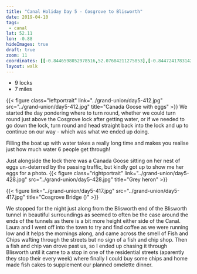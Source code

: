 ```yaml
---
title: "Canal Holiday Day 5 - Cosgrove to Blisworth"
date: 2019-04-10
tags: 
 - canal
lat: 52.11
lon: -0.88
hideImages: true
draft: true
zoom: 11
coordinates: [[-0.8446598052978516,52.07684211275853],[-0.844724178314209,52.07638053132082],[-0.8443272113800049,52.0755760494074],[-0.8435225486755371,52.07504851241375],[-0.8422994613647461,52.07456053514462],[-0.8420741558074951,52.07422422338143],[-0.842001736164093,52.073662049532174],[-0.842001736164093,52.073497187823484],[-0.8418220281600952,52.073223516043],[-0.8413231372833252,52.072720680989285],[-0.841253399848938,52.07264484307987],[-0.841701328754425,52.072654734988404],[-0.841425061225891,52.07281630251752],[-0.8447134494781493,52.07684211275853],[-0.8445632457733154,52.07735644073854],[-0.8442413806915283,52.07812792159756],[-0.8442950248718262,52.07863564104193],[-0.8453571796417236,52.08020491917797],[-0.8453786373138427,52.08084448309765],[-0.8451533317565918,52.08127305173026],[-0.8446276187896729,52.08192578681783],[-0.844573974609375,52.08228182011483],[-0.8448421955108643,52.08284223714349],[-0.8485543727874755,52.08486627298316],[-0.8494341373443604,52.08518931906867],[-0.8503568172454834,52.08534754486964],[-0.853811502456665,52.08557828982373],[-0.8572661876678467,52.08580903358479],[-0.8580279350280762,52.08601340563395],[-0.8590149879455566,52.08677155183371],[-0.8602595329284668,52.08793182020786],[-0.8610641956329346,52.08963261363972],[-0.8607637882232666,52.0913926688166],[-0.859980583190918,52.09252645036459],[-0.8600449562072754,52.09306696398384],[-0.8610641956329346,52.09394363678383],[-0.8627164363861084,52.09528168310794],[-0.867244005203247,52.096725146210495],[-0.8715569972991943,52.0969953784044],[-0.8785629272460938,52.099183539774245],[-0.8815348148345947,52.10081140947195],[-0.8854508399963379,52.10383632128988],[-0.8868670463562011,52.10537835424154],[-0.885998010635376,52.11284393919916],[-0.887371301651001,52.11383222833037],[-0.8878004550933838,52.11445813344873],[-0.8878862857818604,52.11654002829752],[-0.8881974220275878,52.117462355695125],[-0.8894205093383788,52.11849336337451],[-0.8901017904281616,52.11907638272065],[-0.890418291091919,52.11978455980457],[-0.8903270959854126,52.12043673153886],[-0.8890610933303833,52.122132992118026],[-0.8864861726760864,52.123453725069425],[-0.886223316192627,52.12437590941047],[-0.8865612745285033,52.12488639610788],[-0.8873444795608519,52.125377116517384],[-0.8880311250686646,52.12556484034573],[-0.889742374420166,52.125630708168245],[-0.8913463354110718,52.12598309936499],[-0.8948546648025513,52.12720492015699],[-0.8952516317367554,52.12733335759348],[-0.8962064981460571,52.128377309689725],[-0.8971184492111205,52.129213771006356],[-0.8981859683990477,52.129984355330556],[-0.9005945920944214,52.130972264455885],[-0.9029066562652588,52.131821848784206],[-0.9038615226745605,52.132167605209744],[-0.906173586845398,52.1336065817005],[-0.9068280458450317,52.13450879954598],[-0.9087967872619628,52.13733387446239],[-0.9092742204666137,52.13805493131646],[-0.910170078277588,52.13870354326304],[-0.9122514724731445,52.13925995918289],[-0.9134691953659058,52.140162062531175],[-0.9140324592590331,52.14091599620371],[-0.9144133329391478,52.141650163890446],[-0.9148049354553224,52.142167037020215],[-0.9164410829544067,52.143375245713166],[-0.91711163520813,52.14360898257548],[-0.9192037582397461,52.14413900105627],[-0.9201371669769286,52.14467559719148],[-0.9214782714843749,52.14574218626083],[-0.9351682662963867,52.16973368694849],[-0.9357047080993651,52.17025352418009],[-0.9367185831069945,52.170717424428965],[-0.9376358985900879,52.17092140740449],[-0.938456654548645,52.170911537282045]]
layout: walk
---
```


- 9 locks
- 7 miles

{{< figure class="leftportrait" link="../grand-union/day5-412.jpg" src="../grand-union/day5-412.jpg" title="Canada Goose with eggs" >}}
We started the day pondering where to turn round, whether we could turn round just above the Cosgrove lock after getting water, or if we needed to go down the lock, turn round and head straight back into the lock and up to continue on our way - which was what we ended up doing.  

Filling the boat up with water takes a really long time and makes you realise just how much water 6 people get through!  

Just alongside the lock there was a Canada Goose sitting on her nest of eggs un-deterred by the passing traffic, but kindly got up to show me her eggs for a photo. 
{{< figure class="rightportrait" link="../grand-union/day5-428.jpg" src="../grand-union/day5-428.jpg" title="Grey heron" >}}

{{< figure link="../grand-union/day5-417.jpg" src="../grand-union/day5-417.jpg" title="Cosgrove Bridge ()" >}}

We stopped for the night just along from the Blisworth end of the Blisworth tunnel in beautiful surroundings as seemed to often be the case around the ends of the tunnels as there is a bit more height either side of the Canal.  Laura and I went off into the town to try and find coffee as we were running low and it helps the mornings along, and came across the smell of Fish and Chips wafting through the streets but no sign of a fish and chip shop.  Then a fish and chip van drove past us, so I ended up chasing it through Blisworth until it came to a stop in one of the residential streets (aparently they stop their every week) where finally I could buy some chips and home made fish cakes to supplement our planned omelette dinner. 

